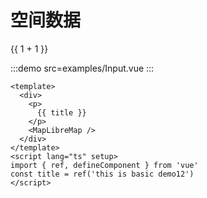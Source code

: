 # 空间数据

{{ 1 + 1 }}

:::demo src=examples/Input.vue
:::

```vue preview
<template>
  <div>
    <p>
      {{ title }}
    </p>
    <MapLibreMap />
  </div>
</template>
<script lang="ts" setup>
import { ref, defineComponent } from 'vue'
const title = ref('this is basic demo12')
</script>
```
